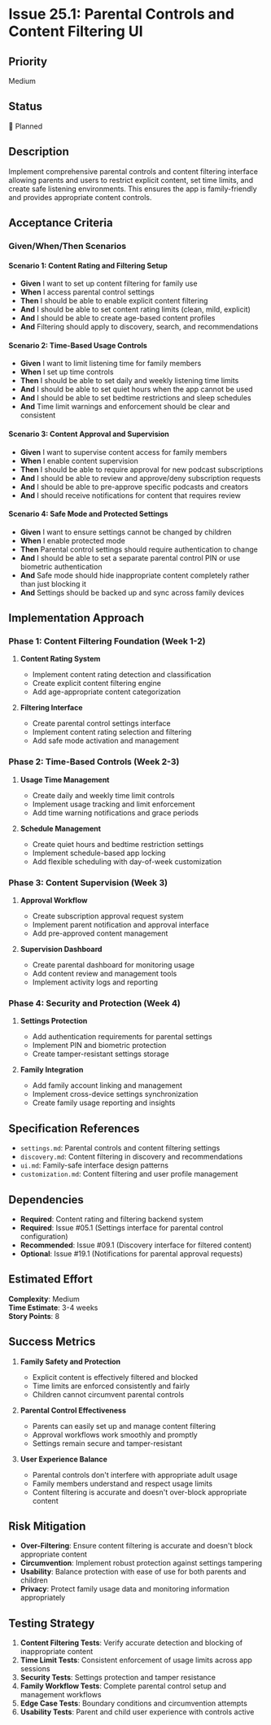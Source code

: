 # Issue 25.1: Parental Controls and Content Filtering UI

## Priority
Medium

## Status
🔄 Planned

## Description
Implement comprehensive parental controls and content filtering interface allowing parents and users to restrict explicit content, set time limits, and create safe listening environments. This ensures the app is family-friendly and provides appropriate content controls.

## Acceptance Criteria

### Given/When/Then Scenarios

#### Scenario 1: Content Rating and Filtering Setup
- **Given** I want to set up content filtering for family use
- **When** I access parental control settings
- **Then** I should be able to enable explicit content filtering
- **And** I should be able to set content rating limits (clean, mild, explicit)
- **And** I should be able to create age-based content profiles
- **And** Filtering should apply to discovery, search, and recommendations

#### Scenario 2: Time-Based Usage Controls
- **Given** I want to limit listening time for family members
- **When** I set up time controls
- **Then** I should be able to set daily and weekly listening time limits
- **And** I should be able to set quiet hours when the app cannot be used
- **And** I should be able to set bedtime restrictions and sleep schedules
- **And** Time limit warnings and enforcement should be clear and consistent

#### Scenario 3: Content Approval and Supervision
- **Given** I want to supervise content access for family members
- **When** I enable content supervision
- **Then** I should be able to require approval for new podcast subscriptions
- **And** I should be able to review and approve/deny subscription requests
- **And** I should be able to pre-approve specific podcasts and creators
- **And** I should receive notifications for content that requires review

#### Scenario 4: Safe Mode and Protected Settings
- **Given** I want to ensure settings cannot be changed by children
- **When** I enable protected mode
- **Then** Parental control settings should require authentication to change
- **And** I should be able to set a separate parental control PIN or use biometric authentication
- **And** Safe mode should hide inappropriate content completely rather than just blocking it
- **And** Settings should be backed up and sync across family devices

## Implementation Approach

### Phase 1: Content Filtering Foundation (Week 1-2)
1. **Content Rating System**
   - Implement content rating detection and classification
   - Create explicit content filtering engine
   - Add age-appropriate content categorization

2. **Filtering Interface**
   - Create parental control settings interface
   - Implement content rating selection and filtering
   - Add safe mode activation and management

### Phase 2: Time-Based Controls (Week 2-3)
1. **Usage Time Management**
   - Create daily and weekly time limit controls
   - Implement usage tracking and limit enforcement
   - Add time warning notifications and grace periods

2. **Schedule Management**
   - Create quiet hours and bedtime restriction settings
   - Implement schedule-based app locking
   - Add flexible scheduling with day-of-week customization

### Phase 3: Content Supervision (Week 3)
1. **Approval Workflow**
   - Create subscription approval request system
   - Implement parent notification and approval interface
   - Add pre-approved content management

2. **Supervision Dashboard**
   - Create parental dashboard for monitoring usage
   - Add content review and management tools
   - Implement activity logs and reporting

### Phase 4: Security and Protection (Week 4)
1. **Settings Protection**
   - Add authentication requirements for parental settings
   - Implement PIN and biometric protection
   - Create tamper-resistant settings storage

2. **Family Integration**
   - Add family account linking and management
   - Implement cross-device settings synchronization
   - Create family usage reporting and insights

## Specification References
- `settings.md`: Parental controls and content filtering settings
- `discovery.md`: Content filtering in discovery and recommendations
- `ui.md`: Family-safe interface design patterns
- `customization.md`: Content filtering and user profile management

## Dependencies
- **Required**: Content rating and filtering backend system
- **Required**: Issue #05.1 (Settings interface for parental control configuration)
- **Recommended**: Issue #09.1 (Discovery interface for filtered content)
- **Optional**: Issue #19.1 (Notifications for parental approval requests)

## Estimated Effort
**Complexity**: Medium  
**Time Estimate**: 3-4 weeks  
**Story Points**: 8

## Success Metrics
1. **Family Safety and Protection**
   - Explicit content is effectively filtered and blocked
   - Time limits are enforced consistently and fairly
   - Children cannot circumvent parental controls

2. **Parental Control Effectiveness**
   - Parents can easily set up and manage content filtering
   - Approval workflows work smoothly and promptly
   - Settings remain secure and tamper-resistant

3. **User Experience Balance**
   - Parental controls don't interfere with appropriate adult usage
   - Family members understand and respect usage limits
   - Content filtering is accurate and doesn't over-block appropriate content

## Risk Mitigation
- **Over-Filtering**: Ensure content filtering is accurate and doesn't block appropriate content
- **Circumvention**: Implement robust protection against settings tampering
- **Usability**: Balance protection with ease of use for both parents and children
- **Privacy**: Protect family usage data and monitoring information appropriately

## Testing Strategy
1. **Content Filtering Tests**: Verify accurate detection and blocking of inappropriate content
2. **Time Limit Tests**: Consistent enforcement of usage limits across app sessions
3. **Security Tests**: Settings protection and tamper resistance
4. **Family Workflow Tests**: Complete parental control setup and management workflows
5. **Edge Case Tests**: Boundary conditions and circumvention attempts
6. **Usability Tests**: Parent and child user experience with controls active